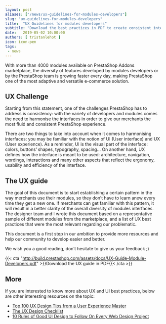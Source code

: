 ```yaml
---
layout: post
aliases: ["/news/ux-guidelines-for-modules-developers"]
slug: "ux-guidelines-for-modules-developers"
title:  "UX Guidelines for modules developers"
subtitle: "Download the best practices in PDF to create consistent interfaces in the Back Office of PrestaShop"
date:   2019-05-02 10:00:00
authors: [ tristanlehot ]
icon: icon-pen
tags:
 - news
---
```


With more than 4000 modules available on PrestaShop Addons marketplace, the diversity of features developed by modules developers or by the PrestaShop team is growing faster every day, making PrestaShop one of the most adaptive and versatile e-commerce solution.

## UX Challenge

Starting from this statement, one of the challenges PrestaShop has to address is consistency: with the variety of developers and modules comes the need to harmonise the interfaces in order to give our merchants the most fluid and consistent PrestaShop experience. 

There are two things to take into account when it comes to harmonising interfaces: you may be familiar with the notion of UI (User interface) and UX (User experience). As a reminder, UI is the visual part of the interface: colors, buttons’ shapes, typography, spacing… On another hand, UX defines how the interface is meant to be used: architecture, navigation, wordings, interactions and many other aspects that reflect the ergonomy, usability and efficiency of the interface. 

## The UX guide

The goal of this document is to start establishing a certain pattern in the way merchants use their modules, so they don’t have to learn anew every time they get a new one. If merchants can get familiar with this pattern, it will result in a better clarity of the overall diversity of modules interfaces. The designer team and I wrote this document based on a representative sample of different modules from the marketplace, and a list of UX best practices that were the most relevant regarding our problematic.    

This document is a first step in our ambition to provide more resources and help our community to develop easier and better. 

We wish you a good reading, don’t hesitate to give us your feedback ;) 

{{< cta "http://build.prestashop.com/assets/docs/UX-Guide-Module-Developers.pdf" >}}Download the UX guide in PDF{{< /cta >}}

## More

If you are interested to know more about UX and UI best practices, below are other interesting resources on the topic:

- [Top 100 UX Design Tips from a User Experience Master](https://www.intechnic.com/blog/100-ux-design-pro-tips-from-user-experience-master/)
- [The UX Design Checklist](https://speckyboy.com/ux-design-checklist/)
- [10 Rules of Good UI Design to Follow On Every Web Design Project](https://www.elegantthemes.com/blog/resources/10-rules-of-good-ui-design-to-follow-on-every-web-design-project)


